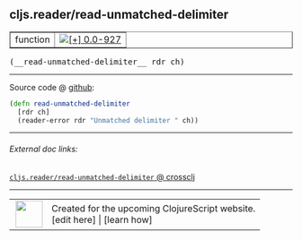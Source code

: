 ## cljs.reader/read-unmatched-delimiter



 <table border="1">
<tr>
<td>function</td>
<td><a href="https://github.com/cljsinfo/cljs-api-docs/tree/0.0-927"><img valign="middle" alt="[+] 0.0-927" title="Added in 0.0-927" src="https://img.shields.io/badge/+-0.0--927-lightgrey.svg"></a> </td>
</tr>
</table>


 <samp>
(__read-unmatched-delimiter__ rdr ch)<br>
</samp>

---







Source code @ [github](https://github.com/clojure/clojurescript/blob/r3123/src/cljs/cljs/reader.cljs#L260-L262):

```clj
(defn read-unmatched-delimiter
  [rdr ch]
  (reader-error rdr "Unmatched delimiter " ch))
```

<!--
Repo - tag - source tree - lines:

 <pre>
clojurescript @ r3123
└── src
    └── cljs
        └── cljs
            └── <ins>[reader.cljs:260-262](https://github.com/clojure/clojurescript/blob/r3123/src/cljs/cljs/reader.cljs#L260-L262)</ins>
</pre>

-->

---



###### External doc links:

[`cljs.reader/read-unmatched-delimiter` @ crossclj](http://crossclj.info/fun/cljs.reader.cljs/read-unmatched-delimiter.html)<br>

---

 <table>
<tr><td>
<img valign="middle" align="right" width="48px" src="http://i.imgur.com/Hi20huC.png">
</td><td>
Created for the upcoming ClojureScript website.<br>
[edit here] | [learn how]
</td></tr></table>

[edit here]:https://github.com/cljsinfo/cljs-api-docs/blob/master/cljsdoc/cljs.reader/read-unmatched-delimiter.cljsdoc
[learn how]:https://github.com/cljsinfo/cljs-api-docs/wiki/cljsdoc-files

<!--

This information was too distracting to show to readers, but I'll leave it
commented here since it is helpful to:

- pretty-print the data used to generate this document
- and show how to retrieve that data



The API data for this symbol:

```clj
{:ns "cljs.reader",
 :name "read-unmatched-delimiter",
 :type "function",
 :signature ["[rdr ch]"],
 :source {:code "(defn read-unmatched-delimiter\n  [rdr ch]\n  (reader-error rdr \"Unmatched delimiter \" ch))",
          :title "Source code",
          :repo "clojurescript",
          :tag "r3123",
          :filename "src/cljs/cljs/reader.cljs",
          :lines [260 262]},
 :full-name "cljs.reader/read-unmatched-delimiter",
 :full-name-encode "cljs.reader/read-unmatched-delimiter",
 :history [["+" "0.0-927"]]}

```

Retrieve the API data for this symbol:

```clj
;; from Clojure REPL
(require '[clojure.edn :as edn])
(-> (slurp "https://raw.githubusercontent.com/cljsinfo/cljs-api-docs/catalog/cljs-api.edn")
    (edn/read-string)
    (get-in [:symbols "cljs.reader/read-unmatched-delimiter"]))
```

-->
